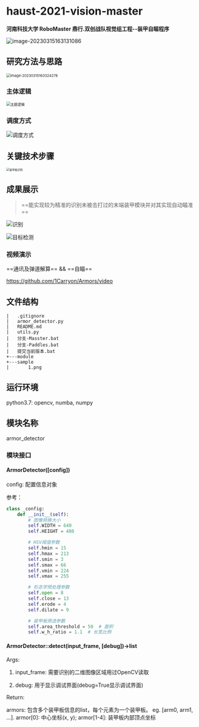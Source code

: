 # haust-2021-vision-master

**河南科技大学 RoboMaster 鼎行.双创战队视觉组工程--装甲自瞄程序**

![image-20230315163131086](pictures/image-20230315163131086.png)



## 研究方法与思路

<img src="pictures/image-20230315163324278.png" alt="image-20230315163324278" style="zoom: 67%;" />

### 主体逻辑

<img src="pictures/主体逻辑.png" alt="主题逻辑" style="zoom:67%;" />

### 调度方式

![调度方式](pictures/调度方式.jpg)

## 关键技术步骤

<img src="pictures/装甲板识别.png" alt="装甲板识别" style="zoom:50%;" />

## 成果展示

> ==能实现较为精准的识别未被击打过的末端装甲模块并对其实现自动瞄准==

![识别](pictures/识别.jpg)

![目标检测](pictures/目标检测.jpg)

### 视频演示

==通讯及弹道解算== && ==自瞄==

https://github.com/1Carryon/Armors/video



## 文件结构

```
|   .gitignore
|   armor_detector.py
|   README.md
|   utils.py
|   分支-Masster.bat
|   分支-Paddles.bat
|   提交当前版本.bat
+---module
+---sample
|       1.png
```

## 运行环境

python3.7: opencv, numba, numpy

## 模块名称

armor_detector

### 模块接口

#### ArmorDetector([config])

config: 配置信息对象

参考：
```python
class _config:
    def __init__(self):
        # 图像转换大小
        self.WIDTH = 640
        self.HEIGHT = 480

        # HSV阈值参数
        self.hmin = 15
        self.hmax = 213
        self.smin = 3
        self.smax = 66
        self.vmin = 224
        self.vmax = 255

        # 形态学预处理参数
        self.open = 8
        self.close = 13
        self.erode = 4
        self.dilate = 9

        # 装甲板筛选参数
        self.area_threshold = 50  # 面积
        self.w_h_ratio = 1.1  # 长宽比例
```


#### ArmorDetector::detect(input_frame, [debug])->list

Args:

1. input_frame: 需要识别的二维图像区域用过OpenCV读取

2. debug: 用于显示调试界面(debug=True显示调试界面)

Return:

armors: 包含多个装甲板信息的list，每个元素为一个装甲板。 
eg. [arm0, arm1, ...]. armor[0]: 中心坐标(x, y); armor[1-4]: 装甲板内部顶点坐标